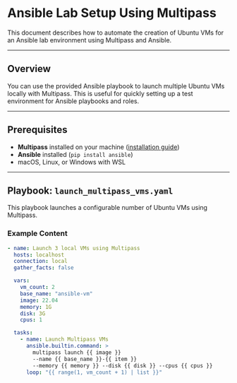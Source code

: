 # Ansible Lab Setup Using Multipass

This document describes how to automate the creation of Ubuntu VMs for an Ansible lab environment using Multipass and Ansible.

---

## Overview

You can use the provided Ansible playbook to launch multiple Ubuntu VMs locally with Multipass. This is useful for quickly setting up a test environment for Ansible playbooks and roles.

---

## Prerequisites

- **Multipass** installed on your machine ([installation guide](https://multipass.run/docs/installing-on-macos))
- **Ansible** installed (`pip install ansible`)
- macOS, Linux, or Windows with WSL

---

## Playbook: `launch_multipass_vms.yaml`

This playbook launches a configurable number of Ubuntu VMs using Multipass.

### Example Content

```yaml
- name: Launch 3 local VMs using Multipass
  hosts: localhost
  connection: local
  gather_facts: false

  vars:
    vm_count: 2
    base_name: "ansible-vm"
    image: 22.04
    memory: 1G
    disk: 3G
    cpus: 1

  tasks:
    - name: Launch Multipass VMs
      ansible.builtin.command: >
        multipass launch {{ image }}
        --name {{ base_name }}-{{ item }}
        --memory {{ memory }} --disk {{ disk }} --cpus {{ cpus }}
      loop: "{{ range(1, vm_count + 1) | list }}"